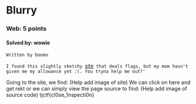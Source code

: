 # Blurry
### Web: 5 points
#### Solved by: wowie
```
Written by boomo
```
`I found this slightly sketchy `<a href='https://blurry.tjctf.org/'>site</a>` that deals flags, but my mom hasn't given me my allowance yet :(. You tryna help me out?'`

Going to the site, we find:
(Help add image of site)
We can click on here and get rekt or we can simply view the page source to find:
(Help add image of source code)
tjctf{cl0se_1nspecti0n}
